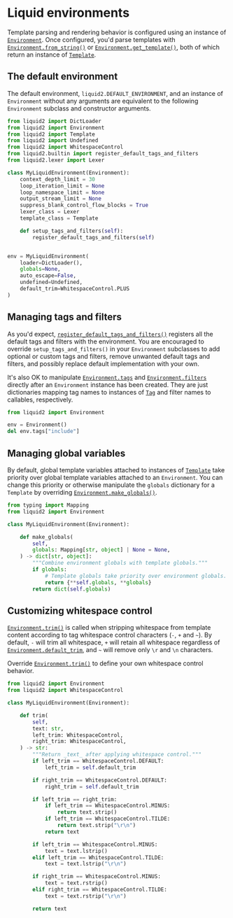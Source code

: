# Liquid environments

Template parsing and rendering behavior is configured using an instance of [`Environment`](api/environment.md). Once configured, you'd parse templates with [`Environment.from_string()`](api/environment.md#liquid2.Environment.from_string) or [`Environment.get_template()`](api/environment.md#liquid2.Environment.get_template), both of which return an instance of [`Template`](api/template.md).

## The default environment

The default environment, `liquid2.DEFAULT_ENVIRONMENT`, and an instance of `Environment` without any arguments are equivalent to the following `Environment` subclass and constructor arguments.

```python
from liquid2 import DictLoader
from liquid2 import Environment
from liquid2 import Template
from liquid2 import Undefined
from liquid2 import WhitespaceControl
from liquid2.builtin import register_default_tags_and_filters
from liquid2.lexer import Lexer

class MyLiquidEnvironment(Environment):
    context_depth_limit = 30
    loop_iteration_limit = None
    loop_namespace_limit = None
    output_stream_limit = None
    suppress_blank_control_flow_blocks = True
    lexer_class = Lexer
    template_class = Template

    def setup_tags_and_filters(self):
        register_default_tags_and_filters(self)


env = MyLiquidEnvironment(
    loader=DictLoader(),
    globals=None,
    auto_escape=False,
    undefined=Undefined,
    default_trim=WhitespaceControl.PLUS
)
```

## Managing tags and filters

As you'd expect, [`register_default_tags_and_filters()`](api/builtin.md#liquid2.builtin.register_default_tags_and_filters) registers all the default tags and filters with the environment. You are encouraged to override `setup_tags_and_filters()` in your `Environment` subclasses to add optional or custom tags and filters, remove unwanted default tags and filters, and possibly replace default implementation with your own.

It's also OK to manipulate [`Environment.tags`](api/environment.md#liquid2.Environment.tags) and [`Environment.filters`](api/environment.md#liquid2.Environment.filters) directly after an `Environment` instance has been created. They are just dictionaries mapping tag names to instances of [`Tag`](api/tag.md) and filter names to callables, respectively.

```python
from liquid2 import Environment

env = Environment()
del env.tags["include"]
```

## Managing global variables

By default, global template variables attached to instances of [`Template`](api/template.md) take priority over global template variables attached to an `Environment`. You can change this priority or otherwise manipulate the `globals` dictionary for a `Template` by overriding [`Environment.make_globals()`](api/environment.md#liquid2.Environment.make_globals).

```python
from typing import Mapping
from liquid2 import Environment

class MyLiquidEnvironment(Environment):

    def make_globals(
        self,
        globals: Mapping[str, object] | None = None,
    ) -> dict[str, object]:
        """Combine environment globals with template globals."""
        if globals:
            # Template globals take priority over environment globals.
            return {**self.globals, **globals}
        return dict(self.globals)
```

## Customizing whitespace control

[`Environment.trim()`](api/environment.md#liquid2.Environment.trim) is called when stripping whitespace from template content according to tag whitespace control characters (`-`, `+` and `~`). By default, `-` will trim all whitespace, `+` will retain all whitespace regardless of [`Environment.default_trim`](api/environment.md#liquid2.Environment.default_trim), and `~` will remove only `\r` and `\n` characters.

Override [`Environment.trim()`](api/environment.md#liquid2.Environment.trim) to define your own whitespace control behavior.

```python
from liquid2 import Environment
from liquid2 import WhitespaceControl

class MyLiquidEnvironment(Environment):

    def trim(
        self,
        text: str,
        left_trim: WhitespaceControl,
        right_trim: WhitespaceControl,
    ) -> str:
        """Return _text_ after applying whitespace control."""
        if left_trim == WhitespaceControl.DEFAULT:
            left_trim = self.default_trim

        if right_trim == WhitespaceControl.DEFAULT:
            right_trim = self.default_trim

        if left_trim == right_trim:
            if left_trim == WhitespaceControl.MINUS:
                return text.strip()
            if left_trim == WhitespaceControl.TILDE:
                return text.strip("\r\n")
            return text

        if left_trim == WhitespaceControl.MINUS:
            text = text.lstrip()
        elif left_trim == WhitespaceControl.TILDE:
            text = text.lstrip("\r\n")

        if right_trim == WhitespaceControl.MINUS:
            text = text.rstrip()
        elif right_trim == WhitespaceControl.TILDE:
            text = text.rstrip("\r\n")

        return text
```
